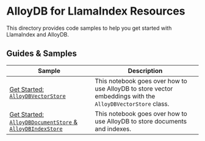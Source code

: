 # AlloyDB for LlamaIndex Resources

This directory provides code samples to help you get started with LlamaIndex and AlloyDB.

## Guides & Samples

| Sample | Description |
| ------ | ----------- |
| [Get Started: `AlloyDBVectorStore`](./llama_index_vector_store.ipynb) | This notebook goes over how to use AlloyDB to store vector embeddings with the `AlloyDBVectorStore` class. |
| [Get Started: `AlloyDBDocumentStore` & `AlloyDBIndexStore`](./llama_index_doc_store.ipynb) | This notebook goes over how to use AlloyDB to store documents and indexes. |
